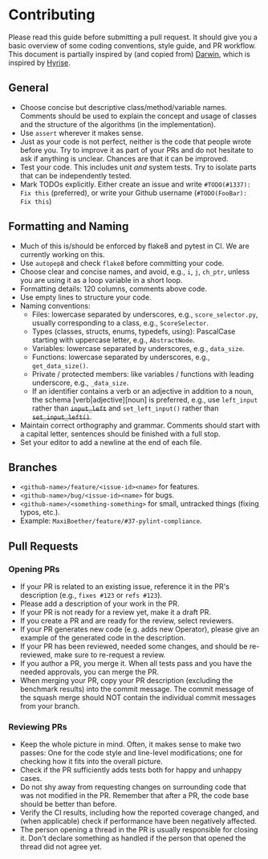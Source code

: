 # Contributing

Please read this guide before submitting a pull request. It should give you a basic overview of some coding conventions,
style guide, and PR workflow. This document is partially inspired by (and copied
from) [Darwin](https://github.com/hpides/darwin), which is inspired by [Hyrise](https://github.com/hyrise/hyrise/blob/master/CONTRIBUTING.md).

## General

- Choose concise but descriptive class/method/variable names. Comments should be used to explain the concept and usage
  of classes and the structure of the algorithms (in the implementation).
- Use `assert` wherever it makes sense.
- Just as your code is not perfect, neither is the code that people wrote before you. Try to improve it as part of your
  PRs and do not hesitate to ask if anything is unclear. Chances are that it can be improved.
- Test your code. This includes unit *and* system tests. Try to isolate parts that can be independently tested.
- Mark TODOs explicitly. Either create an issue and write `#TODO(#1337): Fix this` (preferred), or write your Github username (`#TODO(FooBar): Fix this`)

## Formatting and Naming

* Much of this is/should be enforced by flake8 and pytest in CI. We are currently working on this.
* Use `autopep8` and check `flake8` before committing your code.
* Choose clear and concise names, and avoid, e.g., `i`, `j`, `ch_ptr`, unless you are using it as a loop variable in a
  short loop.
* Formatting details: 120 columns, comments above code.
* Use empty lines to structure your code.
* Naming conventions:
    * Files: lowercase separated by underscores, e.g., `score_selector.py`, usually corresponding to a class, e.g.,
      `ScoreSelector`.
    * Types (classes, structs, enums, typedefs, using): PascalCase starting with uppercase letter, e.g., `AbstractNode`.
    * Variables: lowercase separated by underscores, e.g., `data_size`.
    * Functions: lowercase separated by underscores, e.g., `get_data_size()`.
    * Private / protected members: like variables / functions with leading underscore, e.g., `_data_size`.
    * If an identifier contains a verb or an adjective in addition to a noun, the schema [verb|adjective]\[noun] is
      preferred, e.g., use `left_input` rather than ~~`input_left`~~ and `set_left_input()` rather than
      ~~`set_input_left()`~~.
* Maintain correct orthography and grammar. Comments should start with a capital letter, sentences should be finished
  with a full stop.
* Set your editor to add a newline at the end of each file.

## Branches

* `<github-name>/feature/<issue-id><name>` for features.
* `<github-name>/bug/<issue-id><name>` for bugs.
* `<github-name>/<something-something>` for small, untracked things (fixing typos, etc.).
* Example: `MaxiBoether/feature/#37-pylint-compliance`.

## Pull Requests

### Opening PRs

* If your PR is related to an existing issue, reference it in the PR's description (e.g., `fixes #123` or `refs #123`).
* Please add a description of your work in the PR.
* If your PR is not ready for a review yet, make it a draft PR.
* If you create a PR and are ready for the review, select reviewers.
* If your PR generates new code (e.g. adds new Operator), please give an example of the generated code in the
  description.
* If your PR has been reviewed, needed some changes, and should be re-reviewed, make sure to re-request a review.
* If you author a PR, you merge it. When all tests pass and you have the needed approvals, you can merge the PR.
* When merging your PR, copy your PR description (excluding the benchmark results) into the commit message. The commit
  message of the squash merge should NOT contain the individual commit messages from your branch.

### Reviewing PRs

* Keep the whole picture in mind. Often, it makes sense to make two passes: One for the code style and line-level
  modifications; one for checking how it fits into the overall picture.
* Check if the PR sufficiently adds tests both for happy and unhappy cases.
* Do not shy away from requesting changes on surrounding code that was not modified in the PR. Remember that after a PR,
  the code base should be better than before.
* Verify the CI results, including how the reported coverage changed, and (when applicable) check if performance
  have been negatively affected.
* The person opening a thread in the PR is usually responsible for closing it. Don't declare something as handled if the person
   that opened the thread did not agree yet.